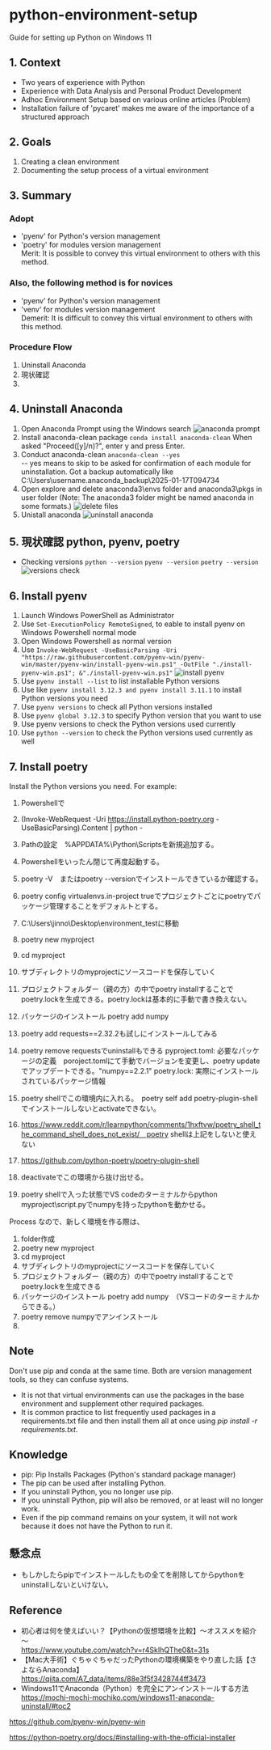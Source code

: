 # python-environment-setup
Guide for setting up Python on Windows 11

## 1. Context
- Two years of experience with Python
- Experience with Data Analysis and Personal Product Development
- Adhoc Environment Setup based on various online articles (Problem)
- Installation failure of 'pycaret' makes me aware of the importance of a structured approach

## 2. Goals
1. Creating a clean environment
2. Documenting the setup process of a virtual environment

## 3. Summary
### Adopt
- 'pyenv' for Python's version management
- 'poetry' for modules version management  
Merit: It is possible to convey this virtual environment to others with this method.
### Also, the following method is for novices
- 'pyenv' for Python's version management 
- 'venv' for modules version management  
Demerit: It is difficult to convey this virtual environment to others with this method.

### Procedure Flow
1. Uninstall Anaconda
2. 現状確認
3. 

## 4. Uninstall Anaconda
1. Open Anaconda Prompt using the Windows search
![anaconda prompt](https://github.com/user-attachments/assets/b5e0e885-e7c4-4d0b-8b02-438971892016)
3. Install anaconda-clean package
   `conda install anaconda-clean`
   When asked "Proceed([y]/n)?", enter y and press Enter.  
4. Conduct anaconda-clean
   `anaconda-clean --yes`  
   -- yes means to skip to be asked for confirmation of each module for uninstallation.
   Got a backup automatically like C:\Users\username\.anaconda_backup\2025-01-17T094734 
5. Open explore and delete anaconda3\envs folder and anaconda3\pkgs in user folder  (Note: The anaconda3 folder might be named anaconda in some formats.)
![delete files](https://github.com/user-attachments/assets/e2c4a377-d294-46a8-a1c1-2a431ce735fc)
6. Unistall anaconda
![uninstall anaconda](https://github.com/user-attachments/assets/9a7bb7a4-0bbb-41e7-b2b4-ae6d0b2ad4b1)


## 5. 現状確認 python, pyenv, poetry
- Checking versions
`python --version`
`pyenv --version`
`poetry --version`
![versions check](https://github.com/user-attachments/assets/24cd4872-f6ce-4285-a103-acd1a7ac7f8c)


## 6. Install pyenv
1. Launch Windows PowerShell as Administrator
2. Use `Set-ExecutionPolicy RemoteSigned`, to eable to install pyenv on Windows Powershell normal mode
3. Open Windows Powershell as normal version
4. Use `Invoke-WebRequest -UseBasicParsing -Uri "https://raw.githubusercontent.com/pyenv-win/pyenv-win/master/pyenv-win/install-pyenv-win.ps1" -OutFile "./install-pyenv-win.ps1"; &"./install-pyenv-win.ps1"`
![install pyenv](https://github.com/user-attachments/assets/83d2654c-d447-46c5-b563-b40b78d228c4)
5. Use `pyenv install --list` to list installable Python versions
6. Use like `pyenv install 3.12.3 and pyenv install 3.11.1` to install Python versions you need
7. Use `pyenv versions` to check all Python versions installed
8. Use `pyenv global 3.12.3` to specify Python version that you want to use
9. Use pyenv versions to check the Python versions used currently
10. Use `python --version` to check the Python versions used currently as well

## 7. Install poetry
Install the Python versions you need. For example:

1. Powershellで
2. (Invoke-WebRequest -Uri https://install.python-poetry.org -UseBasicParsing).Content | python -
3. Pathの設定　%APPDATA%\Python\Scriptsを新規追加する。
4. Powershellをいったん閉じて再度起動する。
5. poetry -V　またはpoetry --versionでインストールできているか確認する。
6. poetry config virtualenvs.in-project trueでプロジェクトごとにpoetryでパッケージ管理することをデフォルトとする。
7. C:\Users\jinno\Desktop\environment_testに移動
8. poetry new myproject
9. cd myproject
10. サブディレクトリのmyprojectにソースコードを保存していく
11. プロジェクトフォルダー（親の方）の中でpoetry installすることでpoetry.lockを生成できる。poetry.lockは基本的に手動で書き換えない。
12. パッケージのインストール poetry add numpy
13. poetry add requests==2.32.2も試しにインストールしてみる
14. poetry remove requestsでuninstallもできる
pyproject.toml: 必要なパッケージの定義　poroject.tomlにて手動でバージョンを変更し、poetry updateでアップデートできる。"numpy==2.2.1"
poetry.lock: 実際にインストールされているパッケージ情報

15. poetry shellでこの環境内に入れる。　poetry self add poetry-plugin-shellでインストールしないとactivateできない。
16. https://www.reddit.com/r/learnpython/comments/1hxftvw/poetry_shell_the_command_shell_does_not_exist/　poetry shellは上記をしないと使えない
17. https://github.com/python-poetry/poetry-plugin-shell
18. deactivateでこの環境から抜け出せる。
19. poetry shellで入った状態でVS codeのターミナルからpython myproject\script.pyでnumpyを持ったpythonを動かせる。


Process
なので、新しく環境を作る際は、
1. folder作成
2. poetry new myproject
3. cd myproject
4. サブディレクトリのmyprojectにソースコードを保存していく
5. プロジェクトフォルダー（親の方）の中でpoetry installすることでpoetry.lockを生成できる
6. パッケージのインストール poetry add numpy　（VSコードのターミナルからできる。）
7. poetry remove numpyでアンインストール
8. 



## Note
Don't use pip and conda at the same time. Both are version management tools, so they can confuse systems.
- It is not that virtual environments can use the packages in the base environment and supplement other required packages.
- It is common practice to list frequently used packages in a requirements.txt file and then install them all at once using *pip install -r requirements.txt*.


## Knowledge
- pip: Pip Installs Packages (Python's standard package manager)
- The pip can be used after installing Python.
- If you uninstall Python, you no longer use pip.
- If you uninstall Python, pip will also be removed, or at least will no longer work.
- Even if the pip command remains on your system, it will not work because it does not have the Python to run it.

## 懸念点
- もしかしたらpipでインストールしたもの全てを削除してからpythonをuninstallしないといけない。

## Reference
- 初心者は何を使えばいい？【Pythonの仮想環境を比較】〜オススメを紹介 〜  
https://www.youtube.com/watch?v=r4SkIhQThe0&t=31s  
- 【Mac大手術】ぐちゃぐちゃだったPythonの環境構築をやり直した話【さよならAnaconda】
https://qiita.com/A7_data/items/88e3f5f3428744ff3473
- Windows11でAnaconda（Python）を完全にアンインストールする方法
https://mochi-mochi-mochiko.com/windows11-anaconda-uninstall/#toc2

https://github.com/pyenv-win/pyenv-win

https://python-poetry.org/docs/#installing-with-the-official-installer

